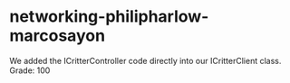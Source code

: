# networking-philipharlow-marcosayon

We added the ICritterController code directly into our ICritterClient class.
Grade: 100
